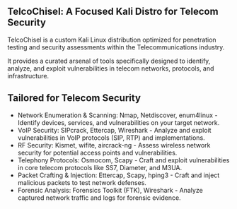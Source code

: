 ## TelcoChisel: A Focused Kali Distro for Telecom Security

TelcoChisel is a custom Kali Linux distribution optimized for penetration testing and security assessments within the Telecommunications industry. 

It provides a curated arsenal of tools specifically designed to identify, analyze, and exploit vulnerabilities in telecom networks, protocols, and infrastructure.


## Tailored for Telecom Security

- Network Enumeration & Scanning: Nmap, Netdiscover, enum4linux - Identify devices, services, and vulnerabilities on your target network.
- VoIP Security: SIPcrack, Ettercap, Wireshark - Analyze and exploit vulnerabilities in VoIP protocols (SIP, RTP) and implementations.
- RF Security: Kismet, wifite, aircrack-ng - Assess wireless network security for potential access points and vulnerabilities.
- Telephony Protocols: Osmocom, Scapy - Craft and exploit vulnerabilities in core telecom protocols like SS7, Diameter, and M3UA.
- Packet Crafting & Injection: Ettercap, Scapy, hping3 - Craft and inject malicious packets to test network defenses.
- Forensic Analysis: Forensics Toolkit (FTK), Wireshark - Analyze captured network traffic and logs for forensic evidence.
